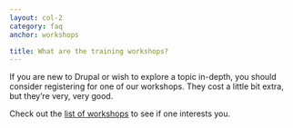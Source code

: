 ```yaml
---
layout: col-2
category: faq
anchor: workshops

title: What are the training workshops?
---
```


If you are new to Drupal or wish to explore a topic in-depth, you should consider registering for one of our workshops. They cost a little bit extra, but they’re very, very good.

Check out the [list of workshops](/workshops/) to see if one interests you.
